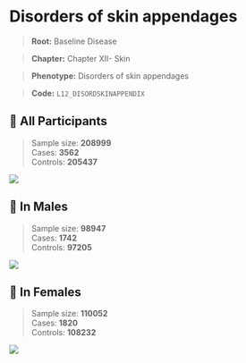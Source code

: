 # Disorders of skin appendages

> **Root:** Baseline Disease  

> **Chapter:** Chapter XII- Skin  

> **Phenotype:** Disorders of skin appendages  

> **Code:** `L12_DISORDSKINAPPENDIX`

## 🧪 All Participants  
> Sample size: **208999**  
> Cases: **3562**  
> Controls: **205437**
<img src="/Disease/Figures/ALL/Incidence/L12_DISORDSKINAPPENDIX.png"/>
<CsvTable src="/Disease_Data/ALL/Incidence/COX_L12_DISORDSKINAPPENDIX.csv" label="🔍 View full results" />

## 👨 In Males  
> Sample size: **98947**  
> Cases: **1742**  
> Controls: **97205**
<img src="/Disease/Figures/Male/Incidence/L12_DISORDSKINAPPENDIX.png"/>
<CsvTable src="/Disease_Data/Male/Incidence/COX_L12_DISORDSKINAPPENDIX.csv" label="🔍 View full results" />

## 👩 In Females  
> Sample size: **110052**  
> Cases: **1820**  
> Controls: **108232**
<img src="/Disease/Figures/Female/Incidence/L12_DISORDSKINAPPENDIX.png"/>
<CsvTable src="/Disease_Data/Female/Incidence/COX_L12_DISORDSKINAPPENDIX.csv" label="🔍 View full results" />
